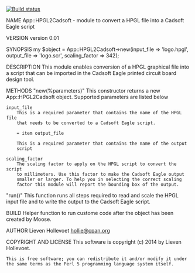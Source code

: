 [![Build status](https://travis-ci.org/hollie/app-hpgl2cadsoft-perl.svg?branch=releases)](https://travis-ci.org/hollie/app-hpgl2cadsoft-perl)

NAME
    App::HPGL2Cadsoft - module to convert a HPGL file into a Cadsoft Eagle
    script

VERSION
    version 0.01

SYNOPSIS
    my $object = App::HPGL2Cadsoft->new(input_file => 'logo.hpgl',
    output_file => 'logo.scr', scaling_factor => 342);

DESCRIPTION
    This module enables conversion of a HPGL graphical file into a script
    that can be imported in the Cadsoft Eagle printed circuit board design
    tool.

METHODS
  "new(%parameters)"
    This constructor returns a new App::HPGL2Cadsoft object. Supported
    parameters are listed below

    input_file
        This is a required parameter that contains the name of the HPGL file
        that needs to be converted to a Cadsoft Eagle script.

        = item output_file

        This is a required parameter that contains the name of the output
        script

    scaling_factor
        The scaling factor to apply on the HPGL script to convert the script
        to millimeters. Use this factor to make the Cadsoft Eagle output
        smaller or larger. To help you in selecting the correct scaling
        factor this module will report the bounding box of the output.

  "run()"
    This function runs all steps required to read and scale the HPGL input
    file and to write the output to the Cadsoft Eagle script.

  BUILD
    Helper function to run custome code after the object has been created by
    Moose.

AUTHOR
    Lieven Hollevoet <hollie@cpan.org>

COPYRIGHT AND LICENSE
    This software is copyright (c) 2014 by Lieven Hollevoet.

    This is free software; you can redistribute it and/or modify it under
    the same terms as the Perl 5 programming language system itself.

